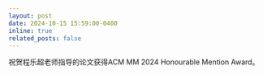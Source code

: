 ```yaml
---
layout: post
date: 2024-10-15 15:59:00-0400
inline: true
related_posts: false
---
```


祝贺程乐超老师指导的论文获得ACM MM 2024 Honourable Mention Award。
